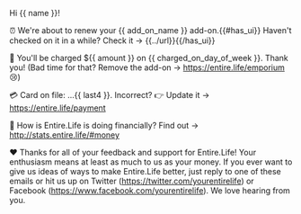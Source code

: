 Hi {{ name }}!

⏰ We're about to renew your {{ add_on_name }} add-on.{{#has_ui}} Haven't checked on it in a while? Check it → {{../url}}{{/has_ui}}

💸 You'll be charged ${{ amount }} on {{ charged_on_day_of_week }}. Thank you! (Bad time for that? Remove the add-on → https://entire.life/emporium 😢)

💳 Card on file: ...{{ last4 }}. Incorrect? 👉 Update it → https://entire.life/payment

🤑 How is Entire.Life is doing financially? Find out → http://stats.entire.life/#money

❤️ Thanks for all of your feedback and support for Entire.Life! Your enthusiasm
means at least as much to us as your money. If you ever want to give us ideas
of ways to make Entire.Life better, just reply to one of these emails or hit us
up on Twitter (https://twitter.com/yourentirelife) or Facebook (https://www.facebook.com/yourentirelife). We love hearing from you.
